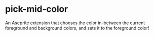 # pick-mid-color
An Aseprite extension that chooses the color in-between the current foreground and background colors, and sets it to the foreground color!
